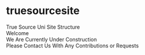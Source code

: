 # truesourcesite
True Source Uni Site Structure <br>
Welcome <br>
We Are Currently Under Construction<br>
Please Contact Us With Any Contributions or Requests
